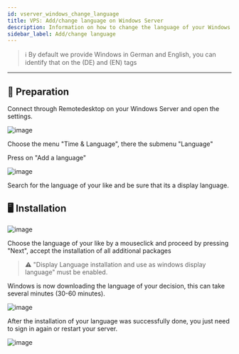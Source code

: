 ```yaml
---
id: vserver_windows_change_language
title: VPS: Add/change language on Windows Server
description: Information on how to change the language of your Windows VPS from ZAP-Hosting and how to add languages - ZAP-Hosting.com documentation
sidebar_label: Add/change language
---
```


> ℹ️ By default we provide Windows in German and English, you can identify that on the (DE) and (EN) tags
***

## 📖 Preparation

Connect through Remotedesktop on your Windows Server and open the settings.

![image](https://user-images.githubusercontent.com/13604413/159173307-1c9b4b7c-d70b-4ed5-bfa9-cc5e68c093f1.png)

Choose the menu "Time & Language", there the submenu "Language"

Press on "Add a language"

![image](https://user-images.githubusercontent.com/13604413/159173310-f9ebd0aa-9e59-4c9b-9cde-5f7bd8e14172.png)

Search for the language of your like and be sure that its a display language.

## 🖥️ Installation

![image](https://user-images.githubusercontent.com/13604413/159173312-f53f9fe0-dec9-493f-8046-f2f05b96955c.png)

Choose the language of your like by a mouseclick and proceed by pressing "Next", accept the installation of all additional packages

> ⚠️ "Display Language installation and use as windows display language" must be enabled.

Windows is now downloading the language of your decision, this can take several minutes (30-60 minutes).

![image](https://user-images.githubusercontent.com/13604413/159173315-2927599d-7894-4171-8c7f-37516d6c5997.png)

After the installation of your language was successfully done, you just need to sign in again or restart your server.

![image](https://user-images.githubusercontent.com/13604413/159173318-6fa1e87a-2f5d-401e-abbf-383456b8bb70.png)
